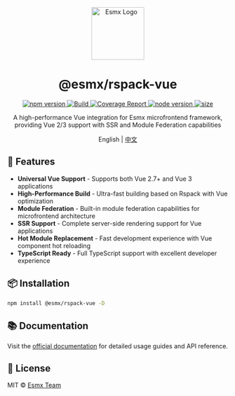 <div align="center">
  <img src="https://esmx.dev/logo.svg?t=2025" width="120" alt="Esmx Logo" />
  <h1>@esmx/rspack-vue</h1>
  
  <div>
    <a href="https://www.npmjs.com/package/@esmx/rspack-vue">
      <img src="https://img.shields.io/npm/v/@esmx/rspack-vue.svg" alt="npm version" />
    </a>
    <a href="https://github.com/esmnext/esmx/actions/workflows/build.yml">
      <img src="https://github.com/esmnext/esmx/actions/workflows/build.yml/badge.svg" alt="Build" />
    </a>
    <a href="https://esmx.dev/coverage/">
      <img src="https://img.shields.io/badge/coverage-live%20report-brightgreen" alt="Coverage Report" />
    </a>
    <a href="https://nodejs.org/">
      <img src="https://img.shields.io/node/v/@esmx/rspack-vue.svg" alt="node version" />
    </a>
    <a href="https://bundlephobia.com/package/@esmx/rspack-vue">
      <img src="https://img.shields.io/bundlephobia/minzip/@esmx/rspack-vue" alt="size" />
    </a>
  </div>
  
  <p>A high-performance Vue integration for Esmx microfrontend framework, providing Vue 2/3 support with SSR and Module Federation capabilities</p>
  
  <p>
    English | <a href="https://github.com/esmnext/esmx/blob/master/packages/rspack-vue/README.zh-CN.md">中文</a>
  </p>
</div>

## 🚀 Features

- **Universal Vue Support** - Supports both Vue 2.7+ and Vue 3 applications
- **High-Performance Build** - Ultra-fast building based on Rspack with Vue optimization
- **Module Federation** - Built-in module federation capabilities for microfrontend architecture
- **SSR Support** - Complete server-side rendering support for Vue applications
- **Hot Module Replacement** - Fast development experience with Vue component hot reloading
- **TypeScript Ready** - Full TypeScript support with excellent developer experience

## 📦 Installation

```bash
npm install @esmx/rspack-vue -D
```

## 📚 Documentation

Visit the [official documentation](https://esmx.dev) for detailed usage guides and API reference.

## 📄 License

MIT © [Esmx Team](https://github.com/esmnext/esmx)